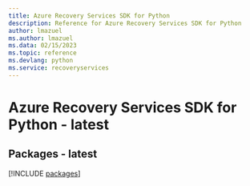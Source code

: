 ```yaml
---
title: Azure Recovery Services SDK for Python
description: Reference for Azure Recovery Services SDK for Python
author: lmazuel
ms.author: lmazuel
ms.data: 02/15/2023
ms.topic: reference
ms.devlang: python
ms.service: recoveryservices
---
```

# Azure Recovery Services SDK for Python - latest
## Packages - latest
[!INCLUDE [packages](recovery-services-index.md)]
